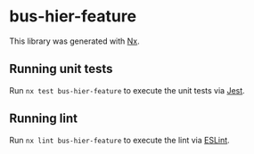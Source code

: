 # bus-hier-feature

This library was generated with [Nx](https://nx.dev).

## Running unit tests

Run `nx test bus-hier-feature` to execute the unit tests via [Jest](https://jestjs.io).

## Running lint

Run `nx lint bus-hier-feature` to execute the lint via [ESLint](https://eslint.org/).
